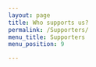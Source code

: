 ```yaml
---
layout: page
title: Who supports us?
permalink: /Supporters/
menu_title: Supporters
menu_position: 9

---
```

